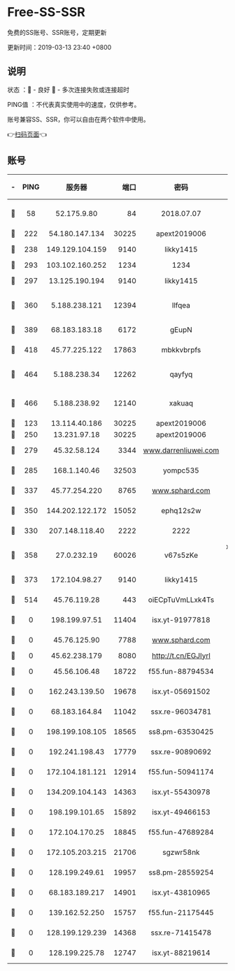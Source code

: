 # Free-SS-SSR

免费的SS账号、SSR账号，定期更新

更新时间：2019-03-13 23:40 +0800

## 说明

状态     ：🙂 - 良好 🙁 - 多次连接失败或连接超时

PING值   ：不代表真实使用中的速度，仅供参考。

账号兼容SS、SSR，你可以自由在两个软件中使用。

👉[扫码页面](https://liesauer.github.io/Free-SS-SSR/)👈

## 账号

|-|PING|服务器|端口|密码|加密方式|区域|
|:----:|:----:|:-----:|-----:|:----:|:----:|:----:|
|🙂|58|52.175.9.80|84|2018.07.07|chacha20-ietf-poly1305|HK|
|🙂|222|54.180.147.134|30225|apext2019006|chacha20|KR|
|🙂|238|149.129.104.159|9140|likky1415|aes-256-cfb|HK|
|🙂|293|103.102.160.252|1234|1234|rc4-md5|JP|
|🙂|297|13.125.190.194|9140|likky1415|aes-256-cfb|KR|
|🙂|360|5.188.238.121|12394|llfqea|chacha20-ietf-poly1305|BR|
|🙂|389|68.183.183.18|6172|gEupN|aes-256-cfb|SG|
|🙂|418|45.77.225.122|17863|mbkkvbrpfs|aes-256-cfb|GB|
|🙂|464|5.188.238.34|12262|qayfyq|chacha20-ietf-poly1305|BR|
|🙂|466|5.188.238.92|12140|xakuaq|chacha20-ietf-poly1305|BR|
|🙂|123|13.114.40.186|30225|apext2019006|chacha20|JP|
|🙂|250|13.231.97.18|30225|apext2019006|chacha20|JP|
|🙂|279|45.32.58.124|3344|www.darrenliuwei.com|aes-256-cfb|JP|
|🙂|285|168.1.140.46|32503|yompc535|aes-256-cfb|AU|
|🙂|337|45.77.254.220|8765|www.sphard.com|aes-256-cfb|SG|
|🙂|350|144.202.122.172|15052|ephq12s2w|aes-256-cfb|US|
|🙁|330|207.148.118.40|2222|2222|aes-256-cfb|SG|
|🙁|358|27.0.232.19|60026|v67s5zKe|xchacha20-ietf-poly1305|HK|
|🙁|373|172.104.98.27|9140|likky1415|aes-256-cfb|JP|
|🙁|514|45.76.119.28|443|oiECpTuVmLLxk4Ts|aes-256-cfb|AU|
|🙁|0|198.199.97.51|11404|isx.yt-91977818|aes-256-cfb|US|
|🙁|0|45.76.125.90|7788|www.sphard.com|aes-256-cfb|AU|
|🙁|0|45.62.238.179|8080|http://t.cn/EGJIyrl|rc4-md5|CA|
|🙁|0|45.56.106.48|18722|f55.fun-88794534|aes-256-cfb|US|
|🙁|0|162.243.139.50|19678|isx.yt-05691502|aes-256-cfb|US|
|🙁|0|68.183.164.84|11042|ssx.re-96034781|aes-256-cfb|US|
|🙁|0|198.199.108.105|18565|ss8.pm-63530425|aes-256-cfb|US|
|🙁|0|192.241.198.43|17779|ssx.re-90890692|aes-256-cfb|US|
|🙁|0|172.104.181.121|12914|f55.fun-50941174|aes-256-cfb|SG|
|🙁|0|134.209.104.143|14363|isx.yt-55430978|aes-256-cfb|SG|
|🙁|0|198.199.101.65|15892|isx.yt-49466153|aes-256-cfb|US|
|🙁|0|172.104.170.25|18845|f55.fun-47689284|aes-256-cfb|SG|
|🙁|0|172.105.203.215|21706|sgzwr58nk|aes-256-cfb|JP|
|🙁|0|128.199.249.61|19957|ss8.pm-28559254|aes-256-cfb|SG|
|🙁|0|68.183.189.217|14901|isx.yt-43810965|aes-256-cfb|SG|
|🙁|0|139.162.52.250|15757|f55.fun-21175445|aes-256-cfb|SG|
|🙁|0|128.199.129.239|14368|ssx.re-71415478|aes-256-cfb|SG|
|🙁|0|128.199.225.78|12747|isx.yt-88219614|aes-256-cfb|SG|
